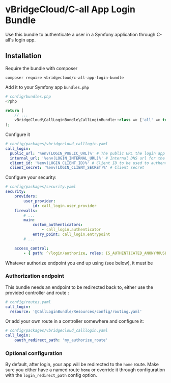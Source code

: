# vBridgeCloud/C-all App Login Bundle

Use this bundle to authenticate a user in a Symfony application through C-all's login app.

## Installation

Require the bundle with composer
```
composer require vbridgecloud/c-all-app-login-bundle
```
Add it to your Symfony app `bundles.php`
```php
# config/bundles.php
<?php

return [
    // ...
    vBridgeCloud\CallLoginBundle\CallLoginBundle::class => ['all' => true],
];
```
Configure it
```yaml
# config/packages/vbridgecloud_calllogin.yaml
call_login:
  public_url: '%env(LOGIN_PUBLIC_URL)%' # The public URL the login app is available through
  internal_url: '%env(LOGIN_INTERNAL_URL)%' # Internal DNS url for the login app
  client_id: '%env(LOGIN_CLIENT_ID)%' # Client ID to be used to authenticate
  client_secret: '%env(LOGIN_CLIENT_SECRET)%' # Client secret
```
Configure your security:
```yaml
# config/packages/security.yaml
security:
    providers:
        user_provider:
            id: call_login.user_provider
    firewalls:
        # ...
        main:
            custom_authenticators:
                - call_login.authenticator
            entry_point: call_login.entrypoint
        # ...

    access_control:
        - { path: ^/login/authorize, roles: IS_AUTHENTICATED_ANONYMOUSLY }
```
Whatever authorize endpoint you end up using (see below), it must be

### Authorization endpoint
This bundle needs an endpoint to be redirected back to, either use the provided controller and route :
```yaml
# config/routes.yaml
call_login:
  resource: '@CallLoginBundle/Resources/config/routing.yaml'
```

Or add your own route in a controller somewhere and configure it:
```yaml
# config/packages/vbridgecloud_calllogin.yaml
call_login:
    oauth_redirect_path: 'my_authorize_route'
```

### Optional configuration
By default, after login, your app will be redirected to the `home` route. Make sure you either have a named route `home` or override it through configuration with the `login_redirect_path` config option.
